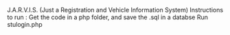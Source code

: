 J.A.R.V.I.S.
(Just a Registration and Vehicle Information System)
Instructions to run :
Get the code in a php folder, and save the .sql in a databse
Run stulogin.php
